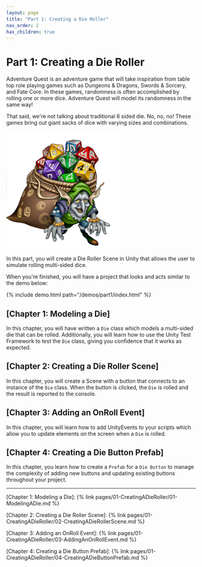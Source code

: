 ```yaml
---
layout: page
title: "Part 1: Creating a Die Roller"
nav_order: 2
has_children: true
---
```


# Part 1: Creating a Die Roller

Adventure Quest is an adventure game that will take inspiration from table top
role playing games such as Dungeons & Dragons, Swords & Sorcery, and Fate Core.
In these games, randomness is often accomplished by rolling one or more dice.
Adventure Quest will model its randomness in the same way!

That said, we're not talking about traditional 6 sided die. No, no, no! These
games bring out giant sacks of dice with varying sizes and combinations.

![Dice Goblin](../imgs/DiceGoblin.png)

In this part, you will create a Die Roller Scene in Unity that allows the user
to simulate rolling multi-sided dice.

When you're finished, you will have a project that looks and acts similar to 
the demo below:

{% include demo.html path="/demos/part1/index.html" %}

## [Chapter 1: Modeling a Die]

In this chapter, you will have written a `Die` class which models a multi-sided
die that can be rolled. Additionally, you will learn how to use the Unity Test
Framework to test the `Die` class, giving you confidence that it works as
expected.

## [Chapter 2: Creating a Die Roller Scene]

In this chapter, you will create a Scene with a button that connects to an
instance of the `Die` class. When the button is clicked, the `Die` is rolled and
the result is reported to the console.

## [Chapter 3: Adding an OnRoll Event]

In this chapter, you will learn how to add UnityEvents to your scripts which
allow you to update elements on the screen when a `Die` is rolled.

## [Chapter 4: Creating a Die Button Prefab]

In this chapter, you learn how to create a `Prefab` for a `Die Button` to manage
the complexity of adding new buttons and updating existing buttons throughout
your project.

---

[Chapter 1: Modeling a Die]: {% link pages/01-CreatingADieRoller/01-ModelingADie.md %}

[Chapter 2: Creating a Die Roller Scene]: {% link pages/01-CreatingADieRoller/02-CreatingADieRollerScene.md %}

[Chapter 3: Adding an OnRoll Event]: {% link pages/01-CreatingADieRoller/03-AddingAnOnRollEvent.md %}

[Chapter 4: Creating a Die Button Prefab]: {% link pages/01-CreatingADieRoller/04-CreatingADieButtonPrefab.md %}